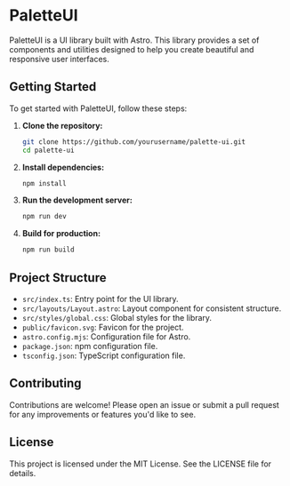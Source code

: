 # PaletteUI

PaletteUI is a UI library built with Astro. This library provides a set of components and utilities designed to help you create beautiful and responsive user interfaces.

## Getting Started

To get started with PaletteUI, follow these steps:

1. **Clone the repository:**
   ```bash
   git clone https://github.com/yourusername/palette-ui.git
   cd palette-ui
   ```

2. **Install dependencies:**
   ```bash
   npm install
   ```

3. **Run the development server:**
   ```bash
   npm run dev
   ```

4. **Build for production:**
   ```bash
   npm run build
   ```

## Project Structure

- `src/index.ts`: Entry point for the UI library.
- `src/layouts/Layout.astro`: Layout component for consistent structure.
- `src/styles/global.css`: Global styles for the library.
- `public/favicon.svg`: Favicon for the project.
- `astro.config.mjs`: Configuration file for Astro.
- `package.json`: npm configuration file.
- `tsconfig.json`: TypeScript configuration file.

## Contributing

Contributions are welcome! Please open an issue or submit a pull request for any improvements or features you'd like to see.

## License

This project is licensed under the MIT License. See the LICENSE file for details.